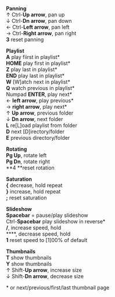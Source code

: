 **Panning**<br />
&uarr; Ctrl-**Up arrow**, pan up<br />
&darr; Ctrl-**Dn arrow**, pan down<br />
&larr; Ctrl-**Left arrow**, pan left<br />
&rarr; Ctrl-**Right arrow**, pan right<br />
**3** reset panning<br />

**Playlist**<br />
**A** play fiirst in playlist\*<br />
**HOME** play first in playlist\*<br />
**Z** play last in playlist\*<br />
**END** play last in playlist\*<br />
**W** [W]atch next in playlist\*<br />
**Q** watch previous in playlist\*<br />
Numpad **ENTER**, play next\*<br />
&larr; **left arrow**, play previous\*<br />
&rarr; **right arrow**, play next\*<br />
&uarr; **Up arrow**, previous folder<br />
&darr; **Dn arrow**, next folder<br />
**L** re[L]oad playlist from folder<br />
**D** next [D]irectory/folder<br />
**E** previous directory/folder<br />

**Rotating**<br />
**Pg Up**, rotate left<br />
**Pg Dn**, rotate right<br />
**4 **reset rotation<br />

**Saturation**<br />
**{** decrease, hold repeat<br />
**}** increase, hold repeat<br />
**;** reset saturation<br />

**Slideshow**<br />
**Spacebar** = pause/play slideshow<br />
Ctrl-**Spacebar** play slideshow in reverse\*<br />
**/**, increase speed, hold<br />
**\**, decrease speed, hold<br />
**1** reset speed to [1]00% of default<br />

**Thumbnails**<br />
**T** show thumbnails<br />
**Y** show thumbnails<br />
&uarr; Shift-**Up arrow**, increase size<br />
&darr; Shift-**Dn arrow**, decrease size<br />

\* or next/previous/first/last thumbnail page<br />

